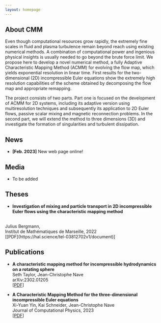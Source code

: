 ```yaml
---
layout: homepage
---
```


## About CMM
Even though computational resources grow rapidly, the extremely fine scales in fluid and plasma turbulence remain beyond reach using existing numerical methods. A combination of computational power and ingenious physical insights is usually needed to go beyond the brute force limit. We propose here to develop a novel numerical method, a fully Adaptive Characteristic Mapping Method (ACMM) for evolving the flow map, which yields exponential resolution in linear time. First results for the two-dimensional (2D) incompressible Euler equations show the extremely high resolution capabilities of the scheme obtained by decomposing the flow map and appropriate remapping.

The project consists of two parts. Part one is focused on the development of ACMM for 2D systems, including its adaptive version using multiresolution techniques and subsequently its application to 2D Euler flows, passive scalar mixing and magnetic reconnection problems. In the second part, we will extend the method to three dimensions (3D) and investigate the formation of singularities and turbulent dissipation.
## News

- **[Feb. 2023]** New web page online!

## Media

- To be added

## Theses

- **Investigation of mixing and particle transport in 2D incompressible Euler flows using the characteristic mapping method**
<br>
Julius Bergmann,
<br>
Institut de Mathématiques de Marseille, 2022
<br>
[[PDF](https://hal.science/tel-03812702v1/document)]

## Publications

- **A characteristic mapping method for incompressible hydrodynamics on a rotating sphere**
  <br>
   Seth Taylor, Jean-Christophe Nave
  <br>
   	arXiv:2302.01205
  <br>
  [[PDF](https://arxiv.org/pdf/2302.01205.pdf)]

- **A Characteristic Mapping Method for the three-dimensional incompressible Euler equations**
  <br>
   Xi-Yuan Yin, Kai Schneider, Jean-Christophe Nave
  <br>
  Journal of Computational Physics, 2023
  <br>
  [[PDF](https://arxiv.org/pdf/2107.03504.pdf)]
